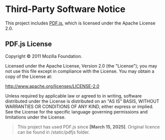 # Third-Party Software Notice

This project includes [PDF.js](https://github.com/mozilla/pdf.js), which is licensed under the Apache License 2.0.

## PDF.js License

Copyright © 2011 Mozilla Foundation.

Licensed under the Apache License, Version 2.0 (the "License"); you may not use this file except in compliance with the License. You may obtain a copy of the License at:

http://www.apache.org/licenses/LICENSE-2.0

Unless required by applicable law or agreed to in writing, software
distributed under the License is distributed on an "AS IS" BASIS,
WITHOUT WARRANTIES OR CONDITIONS OF ANY KIND, either express or implied.
See the License for the specific language governing permissions and
limitations under the License.


> This project has used PDF.js since **[March 15, 2025]**. Original licence can be found in /static/pdfjs folder.
